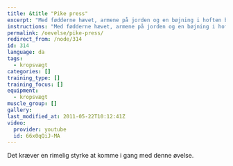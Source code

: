 ```yaml
---
title: &title "Pike press"
excerpt: "Med fødderne hævet, armene på jorden og en bøjning i hoften bøjer og strækker du armene. Presset er over hovedet."
instructions: "Med fødderne hævet, armene på jorden og en bøjning i hoften bøjer og strækker du armene. Presset er over hovedet."
permalink: /oevelse/pike-press/
redirect_from: /node/314
id: 314
language: da
tags:
  - kropsvægt
categories: []
training_type: [] 
training_focus: []
equipment:
  - kropsvægt
muscle_group: []
gallery:
last_modified_at: 2011-05-22T10:12:41Z
video:
  provider: youtube
  id: 66x0qQiJ-MA
---
```


Det kræver en rimelig styrke at komme i gang med denne øvelse.
